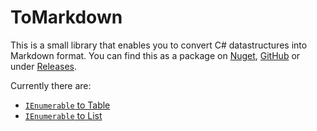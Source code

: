 # ToMarkdown

This is a small library that enables you to convert C# datastructures into Markdown format.
You can find this as a package on [Nuget](https://www.nuget.org/packages/ToMarkdown/), [GitHub](https://github.com/kris701/ToMarkdown/pkgs/nuget/ToMarkdown) or under [Releases](https://github.com/kris701/ToMarkdown/releases).

Currently there are:
* [`IEnumerable` to Table](./ToMarkdown/Tables/ToMarkdownTableExtensions.cs)
* [`IEnumerable` to List](./ToMarkdown/Lists/ToMarkdownListExtensions.cs)
